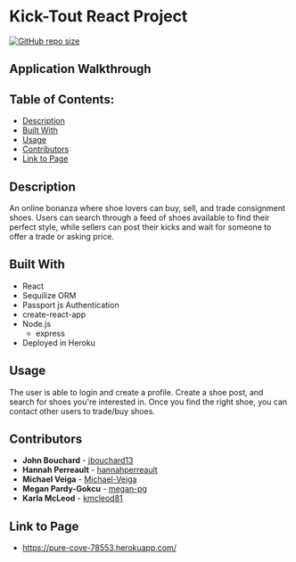 # **Kick-Tout React Project**

[![GitHub repo size](https://img.shields.io/github/repo-size/jbouchard13/project-3)](https://shields.io/)


## Application Walkthrough
<!-- ![Budget Tracker](./public/img/backOnline.jpg) -->

## Table of Contents:
* [Description](##Description)
* [Built With](##Built-With)
* [Usage](##Usage)
* [Contributors](##Contributors)
* [Link to Page](##Link-to-Page)

## Description
An online bonanza where shoe lovers can buy, sell, and trade consignment shoes. Users can search through a feed of shoes available to find their perfect style, while sellers can post their kicks and wait for someone to offer a trade or asking price. 

## Built With
* React
* Sequilize ORM
* Passport js Authentication
* create-react-app
* Node.js
    * express
* Deployed in Heroku

## Usage
The user is able to login and create a profile. Create a shoe post, and search for shoes you're interested in. Once you find the right shoe, you can contact other users to trade/buy shoes.

## Contributors
* **John Bouchard** - [jbouchard13](https://github.com/jbouchard13)
* **Hannah Perreault** - [hannahperreault](https://github.com/hannahperreault)
* **Michael Veiga** - [Michael-Veiga](https://github.com/Michael-Veiga)
* **Megan Pardy-Gokcu** - [megan-pg](https://github.com/megan-pg)
* **Karla McLeod** - [kmcleod81](https://github.com/kmcleod81)

## Link to Page
* https://pure-cove-78553.herokuapp.com/